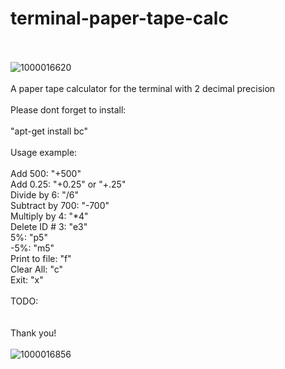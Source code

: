 # terminal-paper-tape-calc
<br><br>
![1000016620](https://github.com/user-attachments/assets/82641cfe-ece5-400e-a6cd-532969894318)
<br><br>
A paper tape calculator for the terminal with 2 decimal precision
<br><br>
Please dont forget to install:<br>
<br>
"apt-get install bc"
<br><br>
Usage example:
<br>
<br>
Add 500: "+500"<br>
Add 0.25: "+0.25" or "+.25"<br>
Divide by 6: "/6"<br>
Subtract by 700: "-700"<br>
Multiply by 4: "*4"<br>
Delete ID # 3: "e3"<br>
5%: "p5"<br>
-5%: "m5"<br>
Print to file: "f"<br>
Clear All: "c"<br>
Exit: "x"
<br>
<br>
TODO:
<br>
<br>
<br>
Thank you!
<br>
<br>
![1000016856](https://github.com/user-attachments/assets/2f2e1dbe-e24d-4625-989f-f8ed956715dd)


